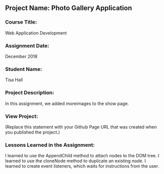 ## Project Name:  Photo Gallery Application

### Course Title:
Web Application Development

### Assignment Date:  
December 2018

### Student Name:  
Tisa Hall

### Project Description:
In this assignment, we added moreimages to the show page.
### View Project:
(Replace this statement with your Github Page URL that was created when you 
 published the project.)

### Lessons Learned in the Assignment:
I learned to use the AppendChild method to attach nodes to the DOM tree.
I learned to use the cloneNode method to duplicate an existing node.
I learned to create event listeners, which waits for instructions from the user.

